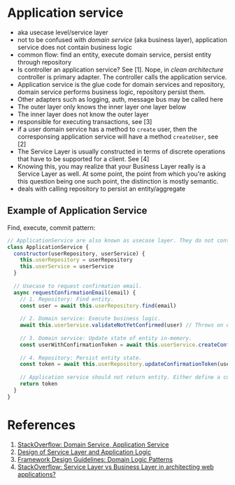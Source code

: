 # Application service

- aka usecase level/service layer
- not to be confused with _domain service_ (aka business layer), application service does not contain business logic
- common flow: find an entity, execute domain service, persist entity through repository
- Is controller an application service? See [1]. Nope, in _clean architecture_ controller is primary adapter. The controller calls the application service.
- Application service is the glue code for domain services and repository, domain service performs business logic, repository persist them. 
- Other adapters such as logging, auth, message bus may be called here 
- The outer layer only knows the inner layer one layer below
- The inner layer does not know the outer layer
- responsible for executing transactions, see [3]
- if a user domain service has a method to `create` user, then the corresponsing application service will have a method `createUser`, see [2]
- The Service Layer is usually constructed in terms of discrete operations that have to be supported for a client. See [4]
- Knowing this, you may realize that your Business Layer really is a Service Layer as well. At some point, the point from which you're asking this question being one such point, the distinction is mostly semantic.
- deals with calling repository to persist an entity/aggregate


## Example of Application Service

Find, execute, commit pattern:
```js
// ApplicationService are also known as usecase layer. They do not contain business logic.
class ApplicationService {
  constructor(userRepository, userService) {
    this.userRepository = userRepository
    this.userService = userService
  }
  
  // Usecase to request confirmation email.
  async requestConfirmationEmail(email) {
    // 1. Repository: Find entity.
    const user = await this.userRepository.find(email)
    
    // 2. Domain service: Execute business logic.
    await this.userService.validateNotYetConfirmed(user) // Throws on error.
    
    // 3. Domain service: Update state of entity in-memory.
    const userWithConfirmationToken = await this.userService.createConfirmationToken(user)
    
    // 4. Repository: Persist entity state.
    const token = await this.userRepository.updateConfirmationToken(user)
    
    // Application service should not return entity. Either define a custom DTO, or return primitives.
    return token
  }
}
```

# References

1. [StackOverflow: Domain Service, Application Service](https://stackoverflow.com/questions/2268699/domain-driven-design-domain-service-application-service)
2. [Design of Service Layer and Application Logic](https://emacsway.github.io/en/service-layer/)
3. [Framework Design Guidelines: Domain Logic Patterns](https://www.informit.com/articles/article.aspx?p=1398617&seqNum=4)
4. [StackOverflow: Service Layer vs Business Layer in architecting web applications?](https://stackoverflow.com/questions/4108824/service-layer-vs-business-layer-in-architecting-web-applications#:~:text=The%20Service%20Layer%20is%20usually,objects%20to%20be%20persisted%2C%20etc.)
